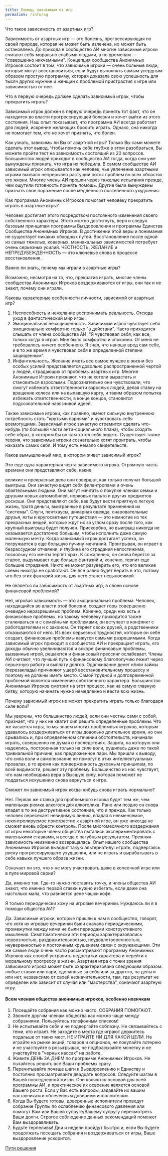 ```yaml
---
title: Помощь зависимым от игр
permalink: /info/ag
---
```


Что такое зависимость от азартных игр?

Зависимость от азартных игр — это болезнь, прогрессирующая по своей природе, которая не может быть излечена, но может быть остановлена. До прихода в сообщество АИ многие зависимые игроки считают себя морально слабыми людьми, а по временам — "совершенно никчемными". Концепция сообщества Анонимных Игроков состоит в том, что зависимые игроки — очень больные люди, которые могут восстановиться, если будут выполнять самым усердным образом простую программу, которая доказала свою успешность для тысяч других мужчин и женщин с проблемой пристрастия к игре или зависимостью от нее.

Что в первую очередь должен сделать зависимый игрок, чтобы прекратить играть?

Зависимый игрок должен в первую очередь принять тот факт, что он находится во власти прогрессирующей болезни и хочет выйти из этого состояния. Наш опыт показывает, что программа АИ всегда работает для людей, искренне желающих бросить играть. Однако, она никогда не помогает тем, кто не хочет признать, что болен.

Как узнать, зависимы ли Вы от азартной игры?
Только Вы сами можете сделать этот вывод. Чтобы помочь себе глубже в этом разобраться, Вы можете пройти тест на зависимость состоящий из 20 вопросов.
Большинство людей приходит в сообщество АИ тогда, когда они уже вынуждены признать, что игра их победила. В самом сообществе АИ зависимый игрок описывается как человек, чье увлечение азартными играми вызвало непрерывно растущий поток проблем во всех областях его жизни. Многие члены АИ прошли через тяжелые испытания прежде, чем ощутили готовность принять помощь. Другие были вынуждены признать свое поражение после медленного постепенного ухудшения.

Как программа Анонимных Игроков помогает человеку прекратить играть в азартные игры?

Человек достигает этого посредством постоянного изменения своего собственного характера. Этого можно достигнуть, веря и следуя базовым принципам программы Выздоровления и программы Единства Сообщества Анонимных Игроков. В достижении этой веры и понимания не существует никаких обходных путей. Восстановление после одной из самых тяжелых, коварных, маниакальных зависимостей потребует очень серьезных усилий. ЧЕСТНОСТЬ, ЖЕЛАНИЕ и НЕПРЕДУБЕЖДЕННОСТЬ — это ключевые слова в процессе восстановления.

Важно ли знать, почему мы играли в азартные игры?

Возможно, несмотря на то, что, прекратив играть, многие члены сообщества Анонимных Игроков воздерживаются от игры, они так и не знают, почему они играли.

Каковы характерные особенности личности, зависимой от азартных игр?

1. Неспособность и нежелание воспринимать реальность. Отсюда уход в фантастический мир игры.
2. Эмоциональная незащищенность. Зависимый игрок чувствует себя эмоционально комфортно только "в действии". Часто приходится слышать от члена сообщества АИ: "Я чувствовал себя, как все, только когда я играл. Мне было комфортно и спокойно. От меня не требовалось ничего особенного. Я знал, что наношу вред сам себе, и в то же время я чувствовал себя в определенной степени защищенным".
3. Инфантильность. Желание иметь все самое лучшее в жизни без особых усилий представляется довольно распространенной чертой у людей, страдающих от проблемы азартных игр. Многие Анонимные Игроки признают, что не хотели вырастать и становиться взрослыми. Подсознательно они чувствовали, что смогут избежать ответственности взрослых людей, делая ставку на вращение колеса или на выпавшую карту, и таким образом попытка избежать ответственности, в конце концов, становится подсознательной навязчивой идеей.

Также зависимые игроки, как правило, имеют сильную внутреннюю потребность стать "крутыми парнями" и чувствовать себя всемогущими. Зависимый игрок зачастую стремится сделать что-нибудь (по большей части анти-социального плана), чтобы создать себе образ, в котором бы он сам хотел себя видеть. Существует также теория, что зависимые игроки сознательно хотят проиграть, чтобы наказать самих себя. И тому есть немало свидетельств.

Каков вымышленный мир, в котором живет зависимый игрок?

Это еще одна характерная черта зависимого игрока. Огромную часть времени они представляют себе, какие
 
великие и прекрасные дела они совершат, как только получат большой выигрыш. Они зачастую видят себя филантропами и очень обаятельными людьми. Они могут мечтать о покупке членам семьи и друзьям новых автомобилей, норковых пальто и других предметов роскоши. Они представляют себе, как будут вести приятную легкую жизнь, тратя деньги, выигранные в результате применения их "системы". Слуги, пентхаусы, шикарная одежда, очаровательные друзья, яхты и кругосветные путешествия — это немногие из тех прекрасных вещей, которые ждут их за углом сразу после того, как крупный выигрыш будет получен. Прискорбно, но выигрыш никогда не оказывается достаточно большим, чтобы исполнить даже самую маленькую мечту. Когда зависимый игрок достигает успеха, он погружается в еще большую пучину мечтаний. Проигрывая, он играет в безрассудном отчаянии, и глубина его страдания непостижима, поскольку его мечты терпят крах. К сожалению, он снова берется за старое, выдумывает еще больше фантазий и, конечно, терпит еще большие страдания. Никто не может разуверить его, что его великие схемы никогда не сработают. Он все равно будет верить в это, потому что без этих фантазий жизнь для него станет невыносимой.

Не является ли зависимость от азартных игр, в своей основе финансовой проблемой?

Нет, игровая зависимость — это эмоциональная проблема. Человек, находящийся во власти этой болезни, создает горы совершенно очевидно неразрешимых проблем. Конечно, среди них есть и финансовые проблемы, но такому человеку приходится также сталкиваться и с семейными проблемами, он вступает в конфликт с работодателями и с законом. Он теряет своих друзей, а родственники отказываются от него. Из всех серьезных трудностей, которые он себе создает, финансовые проблемы кажутся самыми разрешимыми. Когда зависимый игрок приходит в сообщество АИ и прекращает играть, его доходы обычно увеличиваются и вскоре финансовые проблемы, вызванные игрой, решаются и финансовый прессинг ослабевает. Члены АИ считают, что лучший путь к финансовому благополучию лежит через серьезную работу и выплату долгов. Одалживание денег и/или займы (перезаклады) причиняют ущерб восстановительному процессу и поэтому не должны иметь место. Самой трудной и долговременной проблемой является изменение собственного характера. Большинство Анонимных Игроков смотрит на этот процесс, как на самую главную битву, которую начинать нужно немедленно и вести всю жизнь.

Почему зависимый игрок не может прекратить играть только благодаря силе воли?

Мы уверены, что большинство людей, если они честны сами с собой, признает, что у них не хватит сил решить определенные проблемы. Что же касается игры, то мы знаем многих проблемных игроков, которым удавалось воздерживаться от игры довольно длительное время, но они срывались и, при определенном стечении обстоятельств, начинали играть, совершенно не думая о последствиях. Защита, на которую они надеялись, построенная только на силе воли, рушилась даже по такой тривиальной причине, как предложенное пари. Мы пришли к выводу, что сила воли и самопознание не помогут в этих интеллектуальных провалах, в то время как приверженность духовным принципам, по всей видимости, решает эту проблему. Большинство из нас чувствует, что нам необходима вера в Высшую силу, которая поможет не поддаться искушению снова вернуться к игре.

Сможет ли зависимый игрок когда-нибудь снова играть нормально?

Нет. Первая же ставка для проблемного игрока будет тем же, чем маленькая рюмка алкоголя для алкоголика. Рано или поздно он снова впадет в то же деструктивное состояние, что и прежде. Как только человек пересекает невидимую линию, впадая в невменяемое, неконтролируемое пристрастие к азартной игре, он уже никогда не сможет вновь обрести контроль. После многомесячного воздержания от игры некоторые члены общества пытались экспериментировать с маленькими ставками, и всегда с пагубным результатом. Прежняя зависимость неизменно возвращалась. Опыт нашего сообщества Анонимных Игроков выводит такую альтернативу: играть, подвергаясь риску прогрессирующего ухудшения, или не играть и вырабатывать в себе навыки лучшего образа жизни.

Означает ли это, что я не могу участвовать даже в копеечной игре или в пуле мировой серии?

Да, именно так. Где-то нужно поставить точку, и члены общества АИ знают, что именно первой ставки нужно избегать, если даже она настолько мала, что равняется цене чашки кофе.

Я только периодически хожу на игровые вечеринки. Нуждаюсь ли я в помощи общества АИ?

Да. Зависимые игроки, которые пришли к нам в сообщество, говорят, что хотя их игровые вечеринки были сначала периодическими, промежутки между ними не были периодами конструктивного мышления. Симптоматически эти периоды характеризовались нервозностью, раздражительностью, неудовлетворенностью, неуверенностью и постоянным крушением связи с окружающими. Эти же самые люди очень часто рассматривают программу Анонимных Игроков как способ устранить недостатки характера и перейти к моральному прогрессу в жизни. Азартная игра с точки зрения зависимого игрока может быть охарактеризована следующим образом: любые ставки или пари, сделанные за себя или за другого, на деньги или нет, независимо от своей незначительности, там, где результат не определен или зависит от случая или "мастерства", означают азартную игру.

#### Всем членам общества анонимных игроков, особенно новичкам

1. Посещайте собрания как можно часто. СОБРАНИЯ ПОМОГАЮТ.
2. Звоните другим членам общества как можно чаще между собраниями. Пользуйтесь телефонным списком!
3. Не испытывайте себя и не подвергайте соблазну. Не связывайтесь с теми, кто играет. Не заходите в места где играют держитесь подальше от таких мест. НЕ ИГРАЙТЕ НИ ДЛЯ КАКОЙ ЦЕЛИ. Не играйте на рынке акций, товаров и опционов, не покупайте лотерею и не участвуйте в розыгрышах, не подбрасывайте монетку и не участвуйте в "черных кассах" на работе.
4. Живите ДЕНЬ ЗА ДНЕМ по программе Анонимных Игроков. Не пытайтесь решить все Ваши проблемы сразу.
5. Перечитывайте почаще шаги к Выздоровлению и Единству и постоянно просматривайте двадцать вопросов. Следуйте шагам в Вашей повседневной жизни. Они являются основой для всей программы АИ, и практическое их освоение является основой Вашего роста. Если у Вас есть вопросы, задавайте их вашим наставникам и облеченным доверием исполнителям.
6. Когда Вы будете готовы, доверенные исполнители проведут собрание Группы по ослаблению финансового давления или помогут Вам или Вашей супруге/Вашему супругу пересмотреть Ваши долги. Строгое соблюдение данных рекомендаций поможет Вам выздоравливать.
7. Будьте терпеливы! Дни и недели пройдут быстро и, если Вы будете продолжать посещать собрания и воздерживаться от игры, Ваше выздоровление ускорится.

[Пути решения](/solutions/ag)